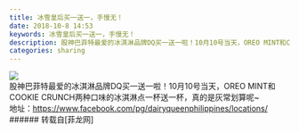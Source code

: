 ```yaml
---
title: 冰雪皇后买一送一，手慢无！
date: 2018-10-8 14:53
keywords: 冰雪皇后买一送一，手慢无！
description: 股神巴菲特最爱的冰淇淋品牌DQ买一送一啦！10月10号当天，OREO MINT和COOKIE CRUNCH两种口味的冰淇淋点一杯送一杯，真的是灰常划算呢~地址：https://www.facebook.com/pg/dairyqueenphilippines/locations/
categories: sharing
---
```

<td class="t_f" id="postmessage_1973501">


<img aid="958888" data-cf-modified-0737c9b7e6a6a9a59a3def94-="" file="data/attachment/forum/201810/08/144925ab0f8b0bg1of1qa1.jpg.thumb.jpg" id="aimg_958888" inpost="1" onclick="" onmouseover="" src="http://www.flw.ph/data/attachment/forum/201810/08/144925ab0f8b0bg1of1qa1.jpg" style="cursor:pointer" zoomfile="data/attachment/forum/201810/08/144925ab0f8b0bg1of1qa1.jpg"/>


<br/>
股神巴菲特最爱的冰淇淋品牌DQ买一送一啦！10月10号当天，OREO MINT和COOKIE CRUNCH两种口味的冰淇淋点一杯送一杯，真的是灰常划算呢~<br/>
地址：<a href="https://www.facebook.com/pg/dairyqueenphilippines/locations/" target="_blank">https://www.facebook.com/pg/dairyqueenphilippines/locations/</a><br/>
</td>
###### 转载自[菲龙网]